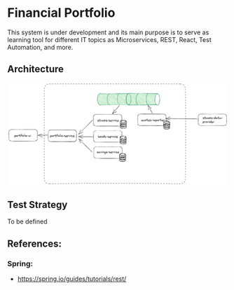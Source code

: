 # Financial Portfolio

This system is under development and its main purpose is to serve as learning tool for different IT topics as Microservices, REST, React, Test Automation, and more. 

## Architecture

![Architecture](documents/architecture.png)

## Test Strategy

To be defined

## References:

### Spring: 

- https://spring.io/guides/tutorials/rest/

